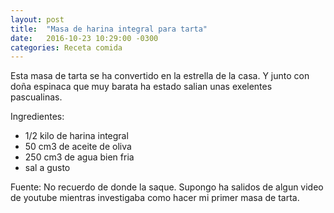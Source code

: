 ```yaml
---
layout: post
title:  "Masa de harina integral para tarta"
date:   2016-10-23 10:29:00 -0300
categories: Receta comida
---
```


Esta masa de tarta se ha convertido en la estrella de la casa. Y junto con doña espinaca que muy barata ha estado salian unas exelentes pascualinas.


Ingredientes:

- 1/2 kilo de harina integral
- 50 cm3 de aceite de oliva
- 250 cm3 de agua bien fria
- sal a gusto



Fuente:
No recuerdo de donde la saque. Supongo ha salidos de algun video de youtube mientras investigaba como hacer mi primer masa de tarta.
